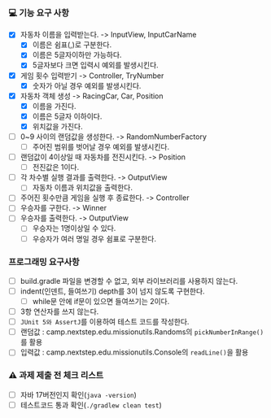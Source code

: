 ### 💻 기능 요구 사항
- [X] 자동차 이름을 입력받는다. -> InputView, InputCarName
    - [X] 이름은 쉼표(,)로 구분한다.
    - [X] 이름은 5글자이하만 가능하다.
    - [X] 5글자보다 크면 입력시 예외를 발생시킨다.
- [X] 게임 횟수 입력받기 -> Controller, TryNumber
    - [X] 숫자가 아닐 경우 예외를 발생시킨다.
- [X] 자동차 객체 생성 -> RacingCar, Car, Position
    - [X] 이름을 가진다.
    - [X] 이름은 5글자 이하이다.
    - [X] 위치값을 가진다.
- [ ] 0~9 사이의 랜덤값을 생성한다. -> RandomNumberFactory
    - [ ] 주어진 범위를 벗어날 경우 예외를 발생시킨다.
- [ ] 랜덤값이 4이상일 때 자동차를 전진시킨다. -> Position
    - [ ] 전진값은 1이다.
- [ ] 각 차수별 실행 결과를 출력한다. -> OutputView
    - [ ] 자동차 이름과 위치값을 출력한다.
- [ ] 주어진 횟수만큼 게임을 실행 후 종료한다. -> Controller
- [ ] 우승자를 구한다. -> Winner
- [ ] 우승자를 출력한다. -> OutputView
    - [ ] 우승자는 1명이상일 수 있다.
    - [ ] 우승자가 여러 명일 경우 쉼표로 구분한다.

### 프로그래밍 요구사항
- [ ] build.gradle 파일을 변경할 수 없고, 외부 라이브러리를 사용하지 않는다.
- [ ] indent(인덴트, 들여쓰기) depth를 3이 넘지 않도록 구현한다.
    - [ ] while문 안에 if문이 있으면 들여쓰기는 2이다.
- [ ] 3항 연산자를 쓰지 않는다.
- [ ] ```JUnit 5와 AssertJ```를 이용하여 테스트 코드를 작성한다.
- [ ] 랜덤값 : camp.nextstep.edu.missionutils.Randoms의 ```pickNumberInRange()```를 활용
- [ ] 입력값 : camp.nextstep.edu.missionutils.Console의 ```readLine()```을 활용

### ⚠ 과제 제출 전 체크 리스트
- [ ] 자바 17버전인지 확인(```java -version```)
- [ ] 테스트코드 통과 확인(```./gradlew clean test```)
